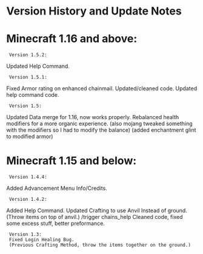 # Version History and Update Notes
# Minecraft 1.16 and above:

     Version 1.5.2:
Updated Help Command.

     Version 1.5.1:
Fixed Armor rating on enhanced chainmail.  Updated/cleaned code.  Updated help command code.

     Version 1.5:
Updated Data merge for 1.16, now works properly.
Rebalanced health modifiers for a more organic experience. (also mojang tweaked something with the modifiers so I had to modify the balance)
(added enchantment glint to modified armor)

# Minecraft 1.15 and below:
     Version 1.4.4:
Added Advancement Menu Info/Credits.

     Version 1.4.2:
Added Help Command. Updated Crafting to use Anvil Instead of ground.(Throw items on top of anvil.)
/trigger chains_help
Cleaned code, fixed some excess stuff, better preformance.

     Version 1.3:
     Fixed Login Healing Bug.
     (Previous Crafting Method, throw the items together on the ground.)

#
